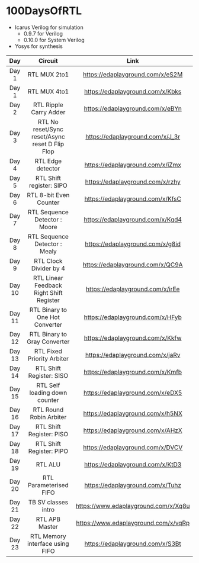# 100DaysOfRTL

- Icarus Verilog for simulation
  - 0.9.7 for Verilog
  - 0.10.0 for System Verilog
- Yosys for synthesis

| Day    | Circuit                                                 | Link                             |
|:------:|:-------------------------------------------------------:|:--------------------------------:|
|Day 1   | RTL MUX 2to1                                            |https://edaplayground.com/x/eS2M  |
|Day 1   | RTL MUX 4to1                                            |https://edaplayground.com/x/Kbks  |
|Day 2   | RTL Ripple Carry Adder                                  |https://edaplayground.com/x/eBYn  |
|Day 3   | RTL No reset/Sync reset/Async reset D Flip Flop         |https://edaplayground.com/x/J_3r  |
|Day 4   | RTL Edge detector                                       |https://edaplayground.com/x/iZmx  |
|Day 5   | RTL Shift register: SIPO                                |https://edaplayground.com/x/rzhy  |
|Day 6   | RTL 8-bit Even Counter                                  |https://edaplayground.com/x/KfsC  |
|Day 7   | RTL Sequence Detector : Moore                           |https://edaplayground.com/x/Kgd4  |
|Day 8   | RTL Sequence Detector : Mealy                           |https://edaplayground.com/x/g8id  |
|Day 9   | RTL Clock Divider by 4                                  |https://edaplayground.com/x/QC9A  |
|Day 10  | RTL Linear Feedback Right Shift Register                |https://edaplayground.com/x/irEe  |
|Day 11  | RTL Binary to One Hot Converter                         |https://edaplayground.com/x/HFyb  |
|Day 12  | RTL Binary to Gray Converter                            |https://edaplayground.com/x/Kkfw  |
|Day 13  | RTL Fixed Priority Arbiter                              |https://edaplayground.com/x/jaRv  |
|Day 14  | RTL Shift Register: SISO                                |https://edaplayground.com/x/Kmfb  |
|Day 15  | RTL Self loading down counter                           |https://edaplayground.com/x/eDX5  |
|Day 16  | RTL Round Robin Arbiter                                 |https://edaplayground.com/x/h5NX  |
|Day 17  | RTL Shift Register: PISO                                |https://edaplayground.com/x/AHzX  |
|Day 18  | RTL Shift Register: PIPO                                |https://edaplayground.com/x/DVCV  |
|Day 19  | RTL ALU                                                 |https://edaplayground.com/x/KtD3  |
|Day 20  | RTL Parameterised FIFO                                  |https://edaplayground.com/x/Tuhz  |
|Day 21  | TB SV classes intro                                     |https://www.edaplayground.com/x/Xq8u  |
|Day 22  | RTL APB Master                                          |https://www.edaplayground.com/x/vqRp  |
|Day 23  | RTL Memory interface using FIFO                         |https://edaplayground.com/x/S3Bt  |

